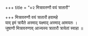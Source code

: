 +++
title = "०२ मित्रावरुणौ वयं त्रातारौ"

+++
मित्रावरुणौ वयं त्रातारौ हवामहे  
याव् इमं त्रायैते अस्माद् यक्ष्माद् अस्माद् आमयतः ।  
जुषाणौ मित्रावरुणाव् आज्यस्य त्रातारौ त्रायेतां स्वाहा ॥